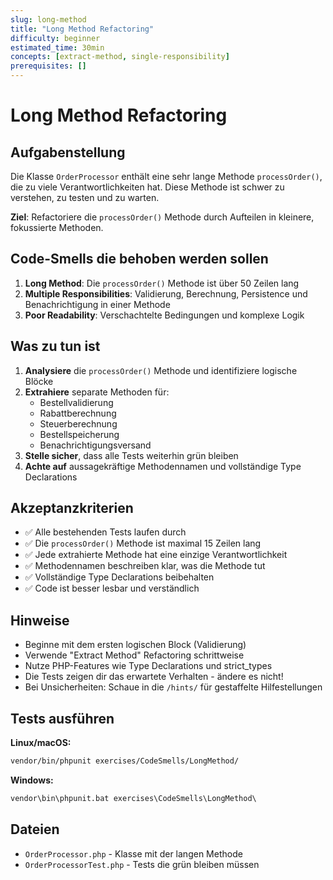 ```yaml
---
slug: long-method
title: "Long Method Refactoring"
difficulty: beginner
estimated_time: 30min
concepts: [extract-method, single-responsibility]
prerequisites: []
---
```


# Long Method Refactoring

## Aufgabenstellung

Die Klasse `OrderProcessor` enthält eine sehr lange Methode `processOrder()`, die zu viele Verantwortlichkeiten hat. Diese Methode ist schwer zu verstehen, zu testen und zu warten.

**Ziel**: Refactoriere die `processOrder()` Methode durch Aufteilen in kleinere, fokussierte Methoden.

## Code-Smells die behoben werden sollen

1. **Long Method**: Die `processOrder()` Methode ist über 50 Zeilen lang
2. **Multiple Responsibilities**: Validierung, Berechnung, Persistence und Benachrichtigung in einer Methode
3. **Poor Readability**: Verschachtelte Bedingungen und komplexe Logik

## Was zu tun ist

1. **Analysiere** die `processOrder()` Methode und identifiziere logische Blöcke
2. **Extrahiere** separate Methoden für:
   - Bestellvalidierung
   - Rabattberechnung
   - Steuerberechnung
   - Bestellspeicherung
   - Benachrichtigungsversand
3. **Stelle sicher**, dass alle Tests weiterhin grün bleiben
4. **Achte auf** aussagekräftige Methodennamen und vollständige Type Declarations

## Akzeptanzkriterien

- ✅ Alle bestehenden Tests laufen durch
- ✅ Die `processOrder()` Methode ist maximal 15 Zeilen lang
- ✅ Jede extrahierte Methode hat eine einzige Verantwortlichkeit
- ✅ Methodennamen beschreiben klar, was die Methode tut
- ✅ Vollständige Type Declarations beibehalten
- ✅ Code ist besser lesbar und verständlich

## Hinweise

- Beginne mit dem ersten logischen Block (Validierung)
- Verwende "Extract Method" Refactoring schrittweise
- Nutze PHP-Features wie Type Declarations und strict_types
- Die Tests zeigen dir das erwartete Verhalten - ändere es nicht!
- Bei Unsicherheiten: Schaue in die `/hints/` für gestaffelte Hilfestellungen

## Tests ausführen

**Linux/macOS:**
```bash
vendor/bin/phpunit exercises/CodeSmells/LongMethod/
```

**Windows:**
```cmd
vendor\bin\phpunit.bat exercises\CodeSmells\LongMethod\
```

## Dateien

- `OrderProcessor.php` - Klasse mit der langen Methode
- `OrderProcessorTest.php` - Tests die grün bleiben müssen